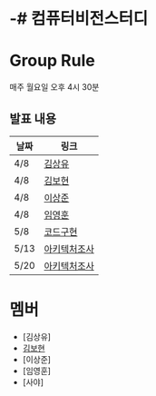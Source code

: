 # -# 컴퓨터비전스터디

# Group Rule
매주 월요일 오후 4시 30분

## 발표 내용
|날짜|링크|
|---|---|
|4/8|[김상유](https://alive-failing-42f.notion.site/0159714c22ab4268b94af62626e1d56a?pvs=4)|
|4/8|[김보현](https://alive-failing-42f.notion.site/0a5396b16511479a96e9e1bd77d4ca96?pvs=4)|
|4/8|[이상준](https://alive-failing-42f.notion.site/69e310c746d246aab3413e322e9eda63?pvs=4)|
|4/8|[임영훈](https://alive-failing-42f.notion.site/631de147d45c4f8e82127f994b5d82fa?pvs=4)|
|5/8|[코드구현](https://alive-failing-42f.notion.site/5-13-c45aa55bb97a4def8593544473edc315?pvs=4)|
|5/13|[아키텍처조사](https://alive-failing-42f.notion.site/5-13-c45aa55bb97a4def8593544473edc315?pvs=4)|
|5/20|[아키텍처조사](https://alive-failing-42f.notion.site/5-20-9b13ee97ba4d445289c4c27bb99ccfdc?pvs=4)|

# 멤버
- [김상유]
- [김보현](https://github.com/boyamie)
- [이상준]
- [임영훈]
- [사야]
